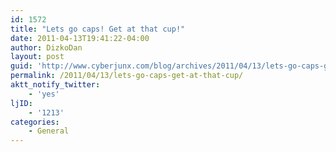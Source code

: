 ```yaml
---
id: 1572
title: "Lets go caps! Get at that cup!"
date: 2011-04-13T19:41:22-04:00
author: DizkoDan
layout: post
guid: 'http://www.cyberjunx.com/blog/archives/2011/04/13/lets-go-caps-get-at-that-cup/'
permalink: /2011/04/13/lets-go-caps-get-at-that-cup/
aktt_notify_twitter:
    - 'yes'
ljID:
    - '1213'
categories:
    - General
---
```


<div class="posterous_autopost"></div>